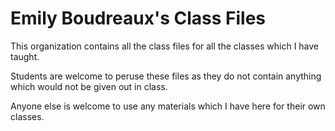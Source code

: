 # Emily Boudreaux's Class Files
This organization contains all the class files for all the classes which I have taught.

Students are welcome to peruse these files as they do not contain anything which would
not be given out in class.

Anyone else is welcome to use any materials which I have here for their own classes.
